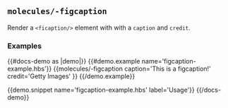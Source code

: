 ## `molecules/-figcaption`

Render a `<ficaption/>` element with with a `caption` and `credit`.

### Examples
{{#docs-demo as |demo|}}
  {{#demo.example name='figcaption-example.hbs'}}
    {{molecules/-figcaption
      caption='This is a figcaption!'
      credit='Getty Images'
    }}
  {{/demo.example}}

  {{demo.snippet name='figcaption-example.hbs' label='Usage'}}
{{/docs-demo}}
